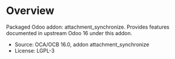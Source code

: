 # Overview

Packaged Odoo addon: attachment_synchronize. Provides features documented in upstream Odoo 16 under this addon.

- Source: OCA/OCB 16.0, addon attachment_synchronize
- License: LGPL-3
